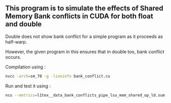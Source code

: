 ## This program is to simulate the effects of Shared Memory Bank conflicts in CUDA for both float and double

Double does not show bank conflict for a simple program as it proceeds as half-warp.

However, the given program in this ensures that in double too, bank conflict occurs.

Compilation using : 
```bash
nvcc -arch=sm_70 -g -lineinfo bank_conflict.cu
```

Run and test it using :
```bash 
ncu --metrics=l1tex__data_bank_conflicts_pipe_lsu_mem_shared_op_ld.sum,l1tex__data_bank_conflicts_pipe_lsu_mem_shared_op_st.sum,l1tex__data_pipe_lsu_wavefronts_mem_shared_op_ld.sum,l1tex__data_pipe_lsu_wavefronts_mem_shared_op_st.sum,smsp__inst_executed_op_shared_ld.sum,smsp__inst_executed_op_shared_st.sum a.out
```
